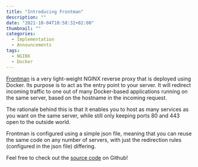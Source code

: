 ```yaml
---
title: "Introducing Frontman"
description: ""
date: "2021-10-04T10:58:32+02:00"
thumbnail: ""
categories:
  - Implementation
  - Announcements
tags:
  - NGINX
  - Docker
---
```




[Frontman](https://github.com/Sundin/frontman) is a very light-weight NGINX reverse proxy that is deployed using Docker. Its purpose is to act as the entry point to your server. It will redirect incoming traffic to one out of many Docker-based applications running on the same server, based on the hostname in the incoming request. 

The rationale behind this is that it enables you to host as many services as you want on the same server, while still only keeping ports 80 and 443 open to the outside world.

Frontman is configured using a simple json file, meaning that you can reuse the same code on any number of servers, with just the redirection rules (configured in the json file) differing.

Feel free to check out the [source code](https://github.com/Sundin/frontman) on Github!
